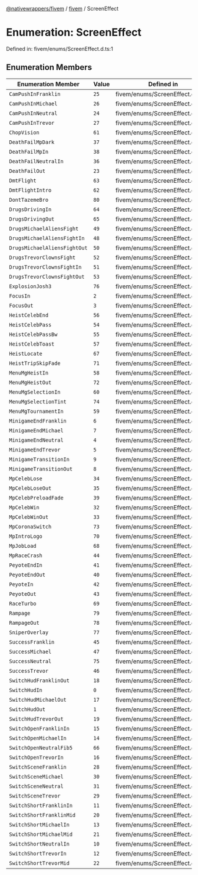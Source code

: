 [@nativewrappers/fivem](../../README.md) / [fivem](../README.md) / ScreenEffect

# Enumeration: ScreenEffect

Defined in: fivem/enums/ScreenEffect.d.ts:1

## Enumeration Members

| Enumeration Member | Value | Defined in |
| ------ | ------ | ------ |
| <a id="campushinfranklin"></a> `CamPushInFranklin` | `25` | fivem/enums/ScreenEffect.d.ts:27 |
| <a id="campushinmichael"></a> `CamPushInMichael` | `26` | fivem/enums/ScreenEffect.d.ts:28 |
| <a id="campushinneutral"></a> `CamPushInNeutral` | `24` | fivem/enums/ScreenEffect.d.ts:26 |
| <a id="campushintrevor"></a> `CamPushInTrevor` | `27` | fivem/enums/ScreenEffect.d.ts:29 |
| <a id="chopvision"></a> `ChopVision` | `61` | fivem/enums/ScreenEffect.d.ts:63 |
| <a id="deathfailmpdark"></a> `DeathFailMpDark` | `37` | fivem/enums/ScreenEffect.d.ts:39 |
| <a id="deathfailmpin"></a> `DeathFailMpIn` | `38` | fivem/enums/ScreenEffect.d.ts:40 |
| <a id="deathfailneutralin"></a> `DeathFailNeutralIn` | `36` | fivem/enums/ScreenEffect.d.ts:38 |
| <a id="deathfailout"></a> `DeathFailOut` | `23` | fivem/enums/ScreenEffect.d.ts:25 |
| <a id="dmtflight"></a> `DmtFlight` | `63` | fivem/enums/ScreenEffect.d.ts:65 |
| <a id="dmtflightintro"></a> `DmtFlightIntro` | `62` | fivem/enums/ScreenEffect.d.ts:64 |
| <a id="donttazemebro"></a> `DontTazemeBro` | `80` | fivem/enums/ScreenEffect.d.ts:82 |
| <a id="drugsdrivingin"></a> `DrugsDrivingIn` | `64` | fivem/enums/ScreenEffect.d.ts:66 |
| <a id="drugsdrivingout"></a> `DrugsDrivingOut` | `65` | fivem/enums/ScreenEffect.d.ts:67 |
| <a id="drugsmichaelaliensfight"></a> `DrugsMichaelAliensFight` | `49` | fivem/enums/ScreenEffect.d.ts:51 |
| <a id="drugsmichaelaliensfightin"></a> `DrugsMichaelAliensFightIn` | `48` | fivem/enums/ScreenEffect.d.ts:50 |
| <a id="drugsmichaelaliensfightout"></a> `DrugsMichaelAliensFightOut` | `50` | fivem/enums/ScreenEffect.d.ts:52 |
| <a id="drugstrevorclownsfight"></a> `DrugsTrevorClownsFight` | `52` | fivem/enums/ScreenEffect.d.ts:54 |
| <a id="drugstrevorclownsfightin"></a> `DrugsTrevorClownsFightIn` | `51` | fivem/enums/ScreenEffect.d.ts:53 |
| <a id="drugstrevorclownsfightout"></a> `DrugsTrevorClownsFightOut` | `53` | fivem/enums/ScreenEffect.d.ts:55 |
| <a id="explosionjosh3"></a> `ExplosionJosh3` | `76` | fivem/enums/ScreenEffect.d.ts:78 |
| <a id="focusin"></a> `FocusIn` | `2` | fivem/enums/ScreenEffect.d.ts:4 |
| <a id="focusout"></a> `FocusOut` | `3` | fivem/enums/ScreenEffect.d.ts:5 |
| <a id="heistcelebend"></a> `HeistCelebEnd` | `56` | fivem/enums/ScreenEffect.d.ts:58 |
| <a id="heistcelebpass"></a> `HeistCelebPass` | `54` | fivem/enums/ScreenEffect.d.ts:56 |
| <a id="heistcelebpassbw"></a> `HeistCelebPassBw` | `55` | fivem/enums/ScreenEffect.d.ts:57 |
| <a id="heistcelebtoast"></a> `HeistCelebToast` | `57` | fivem/enums/ScreenEffect.d.ts:59 |
| <a id="heistlocate"></a> `HeistLocate` | `67` | fivem/enums/ScreenEffect.d.ts:69 |
| <a id="heisttripskipfade"></a> `HeistTripSkipFade` | `71` | fivem/enums/ScreenEffect.d.ts:73 |
| <a id="menumgheistin"></a> `MenuMgHeistIn` | `58` | fivem/enums/ScreenEffect.d.ts:60 |
| <a id="menumgheistout"></a> `MenuMgHeistOut` | `72` | fivem/enums/ScreenEffect.d.ts:74 |
| <a id="menumgselectionin"></a> `MenuMgSelectionIn` | `60` | fivem/enums/ScreenEffect.d.ts:62 |
| <a id="menumgselectiontint"></a> `MenuMgSelectionTint` | `74` | fivem/enums/ScreenEffect.d.ts:76 |
| <a id="menumgtournamentin"></a> `MenuMgTournamentIn` | `59` | fivem/enums/ScreenEffect.d.ts:61 |
| <a id="minigameendfranklin"></a> `MinigameEndFranklin` | `6` | fivem/enums/ScreenEffect.d.ts:8 |
| <a id="minigameendmichael"></a> `MinigameEndMichael` | `7` | fivem/enums/ScreenEffect.d.ts:9 |
| <a id="minigameendneutral"></a> `MinigameEndNeutral` | `4` | fivem/enums/ScreenEffect.d.ts:6 |
| <a id="minigameendtrevor"></a> `MinigameEndTrevor` | `5` | fivem/enums/ScreenEffect.d.ts:7 |
| <a id="minigametransitionin"></a> `MinigameTransitionIn` | `9` | fivem/enums/ScreenEffect.d.ts:11 |
| <a id="minigametransitionout"></a> `MinigameTransitionOut` | `8` | fivem/enums/ScreenEffect.d.ts:10 |
| <a id="mpceleblose"></a> `MpCelebLose` | `34` | fivem/enums/ScreenEffect.d.ts:36 |
| <a id="mpcelebloseout"></a> `MpCelebLoseOut` | `35` | fivem/enums/ScreenEffect.d.ts:37 |
| <a id="mpcelebpreloadfade"></a> `MpCelebPreloadFade` | `39` | fivem/enums/ScreenEffect.d.ts:41 |
| <a id="mpcelebwin"></a> `MpCelebWin` | `32` | fivem/enums/ScreenEffect.d.ts:34 |
| <a id="mpcelebwinout"></a> `MpCelebWinOut` | `33` | fivem/enums/ScreenEffect.d.ts:35 |
| <a id="mpcoronaswitch"></a> `MpCoronaSwitch` | `73` | fivem/enums/ScreenEffect.d.ts:75 |
| <a id="mpintrologo"></a> `MpIntroLogo` | `70` | fivem/enums/ScreenEffect.d.ts:72 |
| <a id="mpjobload"></a> `MpJobLoad` | `68` | fivem/enums/ScreenEffect.d.ts:70 |
| <a id="mpracecrash"></a> `MpRaceCrash` | `44` | fivem/enums/ScreenEffect.d.ts:46 |
| <a id="peyoteendin"></a> `PeyoteEndIn` | `41` | fivem/enums/ScreenEffect.d.ts:43 |
| <a id="peyoteendout"></a> `PeyoteEndOut` | `40` | fivem/enums/ScreenEffect.d.ts:42 |
| <a id="peyotein"></a> `PeyoteIn` | `42` | fivem/enums/ScreenEffect.d.ts:44 |
| <a id="peyoteout"></a> `PeyoteOut` | `43` | fivem/enums/ScreenEffect.d.ts:45 |
| <a id="raceturbo"></a> `RaceTurbo` | `69` | fivem/enums/ScreenEffect.d.ts:71 |
| <a id="rampage"></a> `Rampage` | `79` | fivem/enums/ScreenEffect.d.ts:81 |
| <a id="rampageout"></a> `RampageOut` | `78` | fivem/enums/ScreenEffect.d.ts:80 |
| <a id="sniperoverlay"></a> `SniperOverlay` | `77` | fivem/enums/ScreenEffect.d.ts:79 |
| <a id="successfranklin"></a> `SuccessFranklin` | `45` | fivem/enums/ScreenEffect.d.ts:47 |
| <a id="successmichael"></a> `SuccessMichael` | `47` | fivem/enums/ScreenEffect.d.ts:49 |
| <a id="successneutral"></a> `SuccessNeutral` | `75` | fivem/enums/ScreenEffect.d.ts:77 |
| <a id="successtrevor"></a> `SuccessTrevor` | `46` | fivem/enums/ScreenEffect.d.ts:48 |
| <a id="switchhudfranklinout"></a> `SwitchHudFranklinOut` | `18` | fivem/enums/ScreenEffect.d.ts:20 |
| <a id="switchhudin"></a> `SwitchHudIn` | `0` | fivem/enums/ScreenEffect.d.ts:2 |
| <a id="switchhudmichaelout"></a> `SwitchHudMichaelOut` | `17` | fivem/enums/ScreenEffect.d.ts:19 |
| <a id="switchhudout"></a> `SwitchHudOut` | `1` | fivem/enums/ScreenEffect.d.ts:3 |
| <a id="switchhudtrevorout"></a> `SwitchHudTrevorOut` | `19` | fivem/enums/ScreenEffect.d.ts:21 |
| <a id="switchopenfranklinin"></a> `SwitchOpenFranklinIn` | `15` | fivem/enums/ScreenEffect.d.ts:17 |
| <a id="switchopenmichaelin"></a> `SwitchOpenMichaelIn` | `14` | fivem/enums/ScreenEffect.d.ts:16 |
| <a id="switchopenneutralfib5"></a> `SwitchOpenNeutralFib5` | `66` | fivem/enums/ScreenEffect.d.ts:68 |
| <a id="switchopentrevorin"></a> `SwitchOpenTrevorIn` | `16` | fivem/enums/ScreenEffect.d.ts:18 |
| <a id="switchscenefranklin"></a> `SwitchSceneFranklin` | `28` | fivem/enums/ScreenEffect.d.ts:30 |
| <a id="switchscenemichael"></a> `SwitchSceneMichael` | `30` | fivem/enums/ScreenEffect.d.ts:32 |
| <a id="switchsceneneutral"></a> `SwitchSceneNeutral` | `31` | fivem/enums/ScreenEffect.d.ts:33 |
| <a id="switchscenetrevor"></a> `SwitchSceneTrevor` | `29` | fivem/enums/ScreenEffect.d.ts:31 |
| <a id="switchshortfranklinin"></a> `SwitchShortFranklinIn` | `11` | fivem/enums/ScreenEffect.d.ts:13 |
| <a id="switchshortfranklinmid"></a> `SwitchShortFranklinMid` | `20` | fivem/enums/ScreenEffect.d.ts:22 |
| <a id="switchshortmichaelin"></a> `SwitchShortMichaelIn` | `13` | fivem/enums/ScreenEffect.d.ts:15 |
| <a id="switchshortmichaelmid"></a> `SwitchShortMichaelMid` | `21` | fivem/enums/ScreenEffect.d.ts:23 |
| <a id="switchshortneutralin"></a> `SwitchShortNeutralIn` | `10` | fivem/enums/ScreenEffect.d.ts:12 |
| <a id="switchshorttrevorin"></a> `SwitchShortTrevorIn` | `12` | fivem/enums/ScreenEffect.d.ts:14 |
| <a id="switchshorttrevormid"></a> `SwitchShortTrevorMid` | `22` | fivem/enums/ScreenEffect.d.ts:24 |
